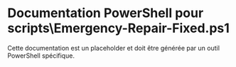 # Documentation PowerShell pour scripts\Emergency-Repair-Fixed.ps1

Cette documentation est un placeholder et doit être générée par un outil PowerShell spécifique.
